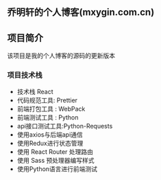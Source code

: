 ## 乔明轩的个人博客(mxygin.com.cn)

## 项目简介
该项目是我的个人博客的源码的更新版本

### 项目技术栈
- 技术栈 React
- 代码规范工具: Prettier
- 前端打包工具 : WebPack
- 前端测试工具 : Python
- api接口测试工具:Python-Requests
- 使用axios与后端api通信
- 使用Redux进行状态管理
- 使用 React Router 处理路由
- 使用 Sass 预处理器编写样式
- 使用Python语言进行前端测试